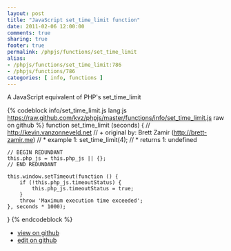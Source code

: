 ```yaml
---
layout: post
title: "JavaScript set_time_limit function"
date: 2011-02-06 12:00:00
comments: true
sharing: true
footer: true
permalink: /phpjs/functions/set_time_limit
alias:
- /phpjs/functions/set_time_limit:786
- /phpjs/functions/786
categories: [ info, functions ]
---
```

A JavaScript equivalent of PHP's set_time_limit
<!-- more -->
{% codeblock info/set_time_limit.js lang:js https://raw.github.com/kvz/phpjs/master/functions/info/set_time_limit.js raw on github %}
function set_time_limit (seconds) {
    // http://kevin.vanzonneveld.net
    // +   original by: Brett Zamir (http://brett-zamir.me)
    // *     example 1: set_time_limit(4);
    // *     returns 1: undefined

    // BEGIN REDUNDANT
    this.php_js = this.php_js || {};
    // END REDUNDANT

    this.window.setTimeout(function () {
        if (!this.php_js.timeoutStatus) {
            this.php_js.timeoutStatus = true;
        }
        throw 'Maximum execution time exceeded';
    }, seconds * 1000);
}
{% endcodeblock %}
<ul>
 <li><a href="https://github.com/kvz/phpjs/blob/master/functions/info/set_time_limit.js">view on github</a></li>
 <li><a href="https://github.com/kvz/phpjs/edit/master/functions/info/set_time_limit.js">edit on github</a></li>
</ul>

